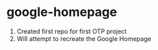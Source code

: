 # google-homepage

1. Created first repo for first OTP project
2. Will attempt to recreate the Google Homepage
